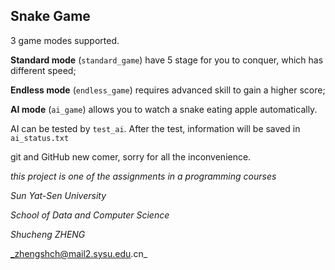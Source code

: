 ## Snake Game

3 game modes supported.

__Standard mode__ (`standard_game`) have 5 stage for you to conquer, which has different speed;

__Endless mode__ (`endless_game`) requires advanced skill to gain a higher score;

__AI mode__ (`ai_game`) allows you to watch a snake eating apple automatically.


AI can be tested by `test_ai`. After the test, information will be saved in `ai_status.txt`


git and GitHub new comer, sorry for all the inconvenience.


_this project is one of the assignments in a programming courses_


_Sun Yat-Sen University_

_School of Data and Computer Science_

_Shucheng ZHENG_

_zhengshch@mail2.sysu.edu.cn_
